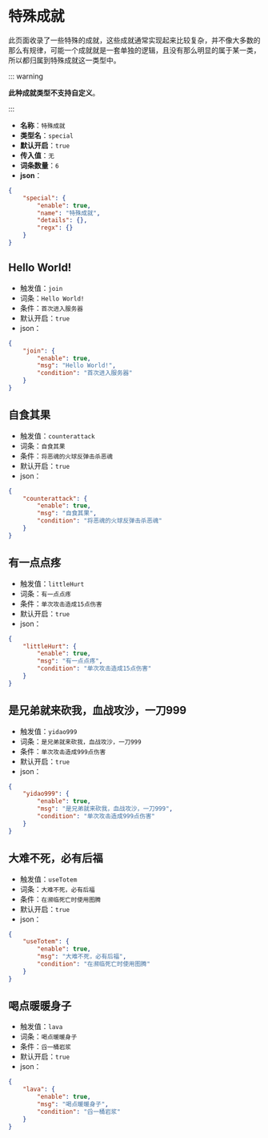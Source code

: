 # 特殊成就

此页面收录了一些特殊的成就，这些成就通常实现起来比较复杂，并不像大多数的那么有规律，可能一个成就就是一套单独的逻辑，且没有那么明显的属于某一类，所以都归属到特殊成就这一类型中。



::: warning

**此种成就类型不支持自定义**。

:::



- **名称**：`特殊成就`
- **类型名**：`special`
- **默认开启**：`true`
- **传入值**：`无`
- **词条数量**：`6`
- **json**：

```json
{
	"special": {
		"enable": true,
		"name": "特殊成就",
		"details": {},
		"regx": {}
	}
}
```



## Hello World!

- 触发值：`join`
- 词条：`Hello World!`
- 条件：`首次进入服务器`
- 默认开启：`true`
- json：

```json
{
	"join": {
		"enable": true,
		"msg": "Hello World!",
		"condition": "首次进入服务器"
	}
}
```


## 自食其果

- 触发值：`counterattack`
- 词条：`自食其果`
- 条件：`将恶魂的火球反弹击杀恶魂`
- 默认开启：`true`
- json：

```json
{
	"counterattack": {
		"enable": true,
		"msg": "自食其果",
		"condition": "将恶魂的火球反弹击杀恶魂"
	}
}
```


## 有一点点疼

- 触发值：`littleHurt`
- 词条：`有一点点疼`
- 条件：`单次攻击造成15点伤害`
- 默认开启：`true`
- json：

```json
{
	"littleHurt": {
		"enable": true,
		"msg": "有一点点疼",
		"condition": "单次攻击造成15点伤害"
	}
}
```


## 是兄弟就来砍我，血战攻沙，一刀999

- 触发值：`yidao999`
- 词条：`是兄弟就来砍我，血战攻沙，一刀999`
- 条件：`单次攻击造成999点伤害`
- 默认开启：`true`
- json：

```json
{
	"yidao999": {
		"enable": true,
		"msg": "是兄弟就来砍我，血战攻沙，一刀999",
		"condition": "单次攻击造成999点伤害"
	}
}
```


## 大难不死，必有后福

- 触发值：`useTotem`
- 词条：`大难不死，必有后福`
- 条件：`在濒临死亡时使用图腾`
- 默认开启：`true`
- json：

```json
{
	"useTotem": {
		"enable": true,
		"msg": "大难不死，必有后福",
		"condition": "在濒临死亡时使用图腾"
	}
}
```


## 喝点暖暖身子

- 触发值：`lava`
- 词条：`喝点暖暖身子`
- 条件：`舀一桶岩浆`
- 默认开启：`true`
- json：

```json
{
	"lava": {
		"enable": true,
		"msg": "喝点暖暖身子",
		"condition": "舀一桶岩浆"
	}
}
```

